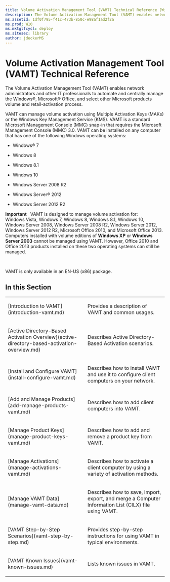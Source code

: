 ```yaml
---
title: Volume Activation Management Tool (VAMT) Technical Reference (Windows 10)
description: The Volume Activation Management Tool (VAMT) enables network administrators and other IT professionals to automate and centrally manage the Windows®, Microsoft® Office, and select other Microsoft products volume and retail-activation process.
ms.assetid: 1df0f795-f41c-473b-850c-e98af1ad2f2a
ms.prod: W10
ms.mktglfcycl: deploy
ms.sitesec: library
author: jdeckerMS
---
```


# Volume Activation Management Tool (VAMT) Technical Reference


The Volume Activation Management Tool (VAMT) enables network administrators and other IT professionals to automate and centrally manage the Windows®, Microsoft® Office, and select other Microsoft products volume and retail-activation process.

VAMT can manage volume activation using Multiple Activation Keys (MAKs) or the Windows Key Management Service (KMS). VAMT is a standard Microsoft Management Console (MMC) snap-in that requires the Microsoft Management Console (MMC) 3.0. VAMT can be installed on any computer that has one of the following Windows operating systems:

-   Windows® 7

-   Windows 8

-   Windows 8.1

-   Windows 10

-   Windows Server 2008 R2

-   Windows Server® 2012

-   Windows Server 2012 R2

**Important**  
VAMT is designed to manage volume activation for: Windows Vista, Windows 7, Windows 8, Windows 8.1, Windows 10, Windows Server 2008, Windows Server 2008 R2, Windows Server 2012, Windows Server 2012 R2, Microsoft Office 2010, and Microsoft Office 2013. Computers installed with volume editions of **Windows XP** or **Windows Server 2003** cannot be managed using VAMT. However, Office 2010 and Office 2013 products installed on these two operating systems can still be managed.

 

VAMT is only available in an EN-US (x86) package.

## In this Section


<table>
<colgroup>
<col width="50%" />
<col width="50%" />
</colgroup>
<tbody>
<tr class="odd">
<td align="left"><p>[Introduction to VAMT](introduction-vamt.md)</p></td>
<td align="left"><p>Provides a description of VAMT and common usages.</p></td>
</tr>
<tr class="even">
<td align="left"><p>[Active Directory-Based Activation Overview](active-directory-based-activation-overview.md)</p></td>
<td align="left"><p>Describes Active Directory-Based Activation scenarios.</p></td>
</tr>
<tr class="odd">
<td align="left"><p>[Install and Configure VAMT](install-configure-vamt.md)</p></td>
<td align="left"><p>Describes how to install VAMT and use it to configure client computers on your network.</p></td>
</tr>
<tr class="even">
<td align="left"><p>[Add and Manage Products](add-manage-products-vamt.md)</p></td>
<td align="left"><p>Describes how to add client computers into VAMT.</p>
<p></p></td>
</tr>
<tr class="odd">
<td align="left"><p>[Manage Product Keys](manage-product-keys-vamt.md)</p></td>
<td align="left"><p>Describes how to add and remove a product key from VAMT.</p></td>
</tr>
<tr class="even">
<td align="left"><p>[Manage Activations](manage-activations-vamt.md)</p></td>
<td align="left"><p>Describes how to activate a client computer by using a variety of activation methods.</p></td>
</tr>
<tr class="odd">
<td align="left"><p>[Manage VAMT Data](manage-vamt-data.md)</p></td>
<td align="left"><p>Describes how to save, import, export, and merge a Computer Information List (CILX) file using VAMT.</p></td>
</tr>
<tr class="even">
<td align="left"><p>[VAMT Step-by-Step Scenarios](vamt-step-by-step.md)</p></td>
<td align="left"><p>Provides step-by-step instructions for using VAMT in typical environments.</p></td>
</tr>
<tr class="odd">
<td align="left"><p>[VAMT Known Issues](vamt-known-issues.md)</p></td>
<td align="left"><p>Lists known issues in VAMT.</p></td>
</tr>
</tbody>
</table>

 

 

 





